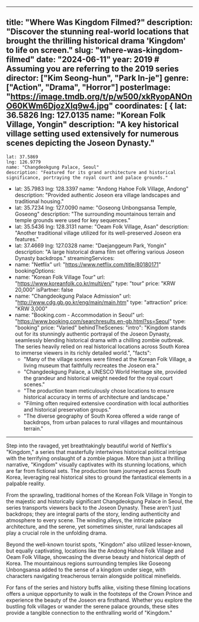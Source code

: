 
---
title: "Where Was Kingdom Filmed?"
description: "Discover the stunning real-world locations that brought the thrilling historical drama 'Kingdom' to life on screen."
slug: "where-was-kingdom-filmed"
date: "2024-06-11"
year: 2019 # Assuming you are referring to the 2019 series
director: ["Kim Seong-hun", "Park In-je"]
genre: ["Action", "Drama", "Horror"]
posterImage: "https://image.tmdb.org/t/p/w500/xkRyopANOnO60KWm6DjozXlq9w4.jpg"
coordinates: [
  {     lat: 36.5826
    lng: 127.0135
    name: "Korean Folk Village, Yongin"
    description: "A key historical village setting used extensively for numerous scenes depicting the Joseon Dynasty."
  -
    lat: 37.5869
    lng: 126.9779
    name: "Changdeokgung Palace, Seoul"
    description: "Featured for its grand architecture and historical significance, portraying the royal court and palace grounds."
  -
    lat: 35.7983
    lng: 128.3397
    name: "Andong Hahoe Folk Village, Andong"
    description: "Provided authentic Joseon era village landscapes and traditional housing."
  -
    lat: 35.7234
    lng: 127.0090
    name: "Goseong Unbongsansa Temple, Goseong"
    description: "The surrounding mountainous terrain and temple grounds were used for key sequences."
  -
    lat: 35.5436
    lng: 128.3131
    name: "Oeam Folk Village, Asan"
    description: "Another traditional village utilized for its well-preserved Joseon era features."
  -
    lat: 37.4669
    lng: 127.0328
    name: "Daejanggeum Park, Yongin"
    description: "A large historical drama film set offering various Joseon Dynasty backdrops."
streamingServices:
  -
    name: "Netflix"
    url: "https://www.netflix.com/title/80180171"
bookingOptions:
  -
    name: "Korean Folk Village Tour"
    url: "https://www.koreanfolk.co.kr/multi/en/"
    type: "tour"
    price: "KRW 20,000"
    isPartner: false
  -
    name: "Changdeokgung Palace Admission"
    url: "http://www.cdg.gb.go.kr/eng/main/main.htm"
    type: "attraction"
    price: "KRW 3,000"
  -
    name: "Booking.com - Accommodation in Seoul"
    url: "https://www.booking.com/searchresults.en-gb.html?ss=Seoul"
    type: "booking"
    price: "Varied"
behindTheScenes:
  "intro": "Kingdom stands out for its stunningly authentic portrayal of the Joseon Dynasty, seamlessly blending historical drama with a chilling zombie outbreak.  The series heavily relied on real historical locations across South Korea to immerse viewers in its richly detailed world.",
  "facts":
    - "Many of the village scenes were filmed at the Korean Folk Village, a living museum that faithfully recreates the Joseon era."
    - "Changdeokgung Palace, a UNESCO World Heritage site, provided the grandeur and historical weight needed for the royal court scenes."
    - "The production team meticulously chose locations to ensure historical accuracy in terms of architecture and landscape."
    - "Filming often required extensive coordination with local authorities and historical preservation groups."
    - "The diverse geography of South Korea offered a wide range of backdrops, from urban palaces to rural villages and mountainous terrain."
---

<KingdomFilmingGuide />

Step into the ravaged, yet breathtakingly beautiful world of Netflix's "Kingdom," a series that masterfully intertwines historical political intrigue with the terrifying onslaught of a zombie plague. More than just a thrilling narrative, "Kingdom" visually captivates with its stunning locations, which are far from fictional sets. The production team journeyed across South Korea, leveraging real historical sites to ground the fantastical elements in a palpable reality.

From the sprawling, traditional homes of the Korean Folk Village in Yongin to the majestic and historically significant Changdeokgung Palace in Seoul, the series transports viewers back to the Joseon Dynasty. These aren't just backdrops; they are integral parts of the story, lending authenticity and atmosphere to every scene. The winding alleys, the intricate palace architecture, and the serene, yet sometimes sinister, rural landscapes all play a crucial role in the unfolding drama.

Beyond the well-known tourist spots, "Kingdom" also utilized lesser-known, but equally captivating, locations like the Andong Hahoe Folk Village and Oeam Folk Village, showcasing the diverse beauty and historical depth of Korea. The mountainous regions surrounding temples like Goseong Unbongsansa added to the sense of a kingdom under siege, with characters navigating treacherous terrain alongside political minefields.

For fans of the series and history buffs alike, visiting these filming locations offers a unique opportunity to walk in the footsteps of the Crown Prince and experience the beauty of the Joseon era firsthand. Whether you explore the bustling folk villages or wander the serene palace grounds, these sites provide a tangible connection to the enthralling world of "Kingdom."
```
